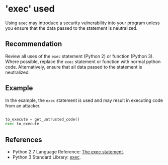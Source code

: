 # 'exec' used
Using `exec` may introduce a security vulnerability into your program unless you ensure that the data passed to the statement is neutralized.


## Recommendation
Review all uses of the `exec` statement (Python 2) or function (Python 3). Where possible, replace the `exec` statement or function with normal python code. Alternatively, ensure that all data passed to the statement is neutralized.


## Example
In the example, the `exec` statement is used and may result in executing code from an attacker.


```python

to_execute = get_untrusted_code()
exec to_execute

```

## References
* Python 2.7 Language Reference: [The exec statement](https://docs.python.org/2.7/reference/simple_stmts.html#the-exec-statement).
* Python 3 Standard Library: [exec](https://docs.python.org/3/library/functions.html#exec).
